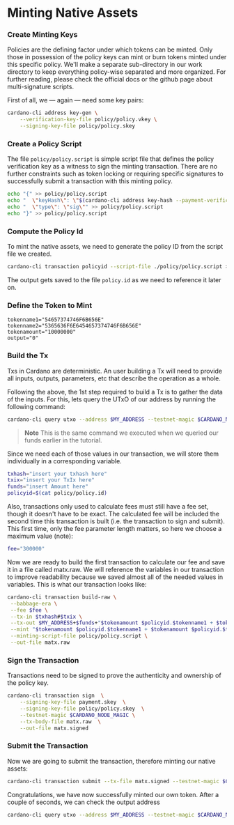 # Minting Native Assets

### Create Minting Keys

Policies are the defining factor under which tokens can be minted. Only those in possession of the policy keys can mint or burn tokens minted under this specific policy. We'll make a separate sub-directory in our work directory to keep everything policy-wise separated and more organized. For further reading, please check the official docs or the github page about multi-signature scripts.

First of all, we — again — need some key pairs:

```sh
cardano-cli address key-gen \
    --verification-key-file policy/policy.vkey \
    --signing-key-file policy/policy.skey
```

### Create a Policy Script

The file `policy/policy.script` is simple script file that defines the policy verification key as a witness to sign the minting transaction. There are no further constraints such as token locking or requiring specific signatures to successfully submit a transaction with this minting policy.

```sh
echo "{" >> policy/policy.script 
echo "  \"keyHash\": \"$(cardano-cli address key-hash --payment-verification-key-file policy/policy.vkey)\"," >> policy/policy.script 
echo "  \"type\": \"sig\"" >> policy/policy.script 
echo "}" >> policy/policy.script
```

### Compute the Policy Id

To mint the native assets, we need to generate the policy ID from the script file we created.

```sh
cardano-cli transaction policyid --script-file ./policy/policy.script > policy/policy.id
```

The output gets saved to the file `policy.id` as we need to reference it later on.

### Define the Token to Mint

```
tokenname1="54657374746F6B656E"
tokenname2="5365636F6E6454657374746F6B656E"
tokenamount="10000000"
output="0"
```

### Build the Tx

Txs in Cardano are deterministic. An user building a Tx will need to provide all inputs, outputs, parameters, etc that describe the operation as a whole.

Following the above, the 1st step required to build a Tx is to gather the data of the inputs. For this, lets query the UTxO of our address by running the following command:

```sh
cardano-cli query utxo --address $MY_ADDRESS --testnet-magic $CARDANO_NODE_MAGIC
```

> **Note**
> This is the same command we executed when we queried our funds earlier in the tutorial.

Since we need each of those values in our transaction, we will store them individually in a corresponding variable.

```sh
txhash="insert your txhash here"
txix="insert your TxIx here"
funds="insert Amount here"
policyid=$(cat policy/policy.id)
```

Also, transactions only used to calculate fees must still have a fee set, though it doesn't have to be exact. The calculated fee will be included the second time this transaction is built (i.e. the transaction to sign and submit). This first time, only the fee parameter length matters, so here we choose a maximum value (note):

```sh
fee="300000"
```

Now we are ready to build the first transaction to calculate our fee and save it in a file called matx.raw. We will reference the variables in our transaction to improve readability because we saved almost all of the needed values in variables. This is what our transaction looks like:

```sh
cardano-cli transaction build-raw \
 --babbage-era \
 --fee $fee \
 --tx-in $txhash#$txix \
 --tx-out $MY_ADDRESS+$funds+"$tokenamount $policyid.$tokenname1 + $tokenamount $policyid.$tokenname2" \
 --mint "$tokenamount $policyid.$tokenname1 + $tokenamount $policyid.$tokenname2" \
 --minting-script-file policy/policy.script \
 --out-file matx.raw
```

### Sign the Transaction

Transactions need to be signed to prove the authenticity and ownership of the policy key.

```sh
cardano-cli transaction sign  \
    --signing-key-file payment.skey  \
    --signing-key-file policy/policy.skey  \
    --testnet-magic $CARDANO_NODE_MAGIC \
    --tx-body-file matx.raw  \
    --out-file matx.signed
```

### Submit the Transaction

Now we are going to submit the transaction, therefore minting our native assets:

```sh
cardano-cli transaction submit --tx-file matx.signed --testnet-magic $CARDANO_NODE_MAGIC
```

Congratulations, we have now successfully minted our own token. After a couple of seconds, we can check the output address

```sh
cardano-cli query utxo --address $MY_ADDRESS --testnet-magic $CARDANO_NODE_MAGIC
```